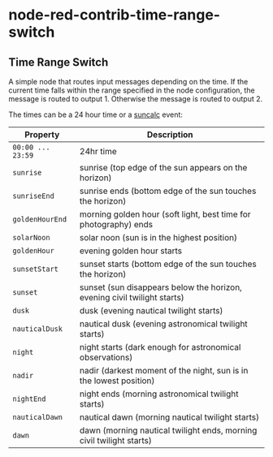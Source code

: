 # node-red-contrib-time-range-switch

## Time Range Switch
 
A simple node that routes input messages depending on the time. If the current time falls within the range specified
in the node configuration, the message is routed to output 1. Otherwise the message is routed to output 2.
    
The times can be a 24 hour time or a [suncalc](https://github.com/mourner/suncalc) event:


| Property        | Description                                                              |
| --------------- | ------------------------------------------------------------------------ |
| `00:00 ... 23:59`       | 24hr time                     |
| `sunrise`       | sunrise (top edge of the sun appears on the horizon)                     |
| `sunriseEnd`    | sunrise ends (bottom edge of the sun touches the horizon)                |
| `goldenHourEnd` | morning golden hour (soft light, best time for photography) ends         |
| `solarNoon`     | solar noon (sun is in the highest position)                              |
| `goldenHour`    | evening golden hour starts                                               |
| `sunsetStart`   | sunset starts (bottom edge of the sun touches the horizon)               |
| `sunset`        | sunset (sun disappears below the horizon, evening civil twilight starts) |
| `dusk`          | dusk (evening nautical twilight starts)                                  |
| `nauticalDusk`  | nautical dusk (evening astronomical twilight starts)                     |
| `night`         | night starts (dark enough for astronomical observations)                 |
| `nadir`         | nadir (darkest moment of the night, sun is in the lowest position)       |
| `nightEnd`      | night ends (morning astronomical twilight starts)                        |
| `nauticalDawn`  | nautical dawn (morning nautical twilight starts)                         |
| `dawn`          | dawn (morning nautical twilight ends, morning civil twilight starts)     |
